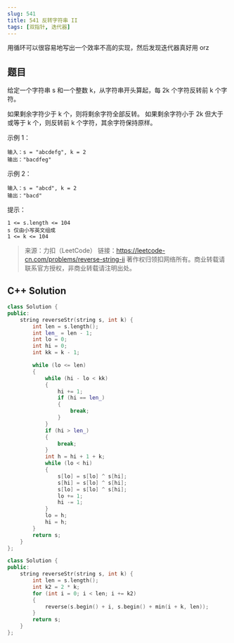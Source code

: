 ```yaml
---
slug: 541
title: 541 反转字符串 II
tags: [双指针, 迭代器]
---
```


用循环可以很容易地写出一个效率不高的实现，然后发现迭代器真好用 orz

<!--truncate-->

## 题目

给定一个字符串 s 和一个整数 k，从字符串开头算起，每 2k 个字符反转前 k 个字符。

如果剩余字符少于 k 个，则将剩余字符全部反转。
如果剩余字符小于 2k 但大于或等于 k 个，则反转前 k 个字符，其余字符保持原样。



示例 1：

```
输入：s = "abcdefg", k = 2
输出："bacdfeg"
```

示例 2：

```
输入：s = "abcd", k = 2
输出："bacd"
```

提示：

```
1 <= s.length <= 104
s 仅由小写英文组成
1 <= k <= 104
```

> 来源：力扣（LeetCode）
> 链接：https://leetcode-cn.com/problems/reverse-string-ii
> 著作权归领扣网络所有。商业转载请联系官方授权，非商业转载请注明出处。

## C++ Solution

```cpp
class Solution {
public:
    string reverseStr(string s, int k) {
        int len = s.length();
        int len_ = len - 1;
        int lo = 0;
        int hi = 0;
        int kk = k - 1;

        while (lo <= len)
        {
            while (hi - lo < kk)
            {
                hi += 1;
                if (hi == len_)
                {
                    break;
                }
            }
            if (hi > len_)
            {
                break;
            }
            int h = hi + 1 + k;
            while (lo < hi)
            {
                s[lo] = s[lo] ^ s[hi];
                s[hi] = s[lo] ^ s[hi];
                s[lo] = s[lo] ^ s[hi];
                lo += 1;
                hi -= 1;
            }
            lo = h;
            hi = h;
        }
        return s;
    }
};
```

```cpp
class Solution {
public:
    string reverseStr(string s, int k) {
        int len = s.length();
        int k2 = 2 * k;
        for (int i = 0; i < len; i += k2)
        {
            reverse(s.begin() + i, s.begin() + min(i + k, len));
        }
        return s;
    }
};
```
